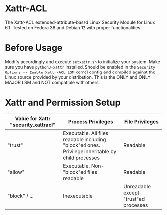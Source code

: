 # Xattr-ACL
The Xattr-ACL extended-attribute-based Linux Security Module for Linux 6.1. Tested on Fedora 38 and Debian 12 with proper functionalities.

# Before Usage
Modify accordingly and execute ```setxattr.sh``` to initialize your system. Make sure you have ```python3-xattr``` installed.
Should be enabled in the ```Security Options -> Enable Xattr-ACL LSM``` kernel config and compiled against the Linux source provided by your distribution. This is the ONLY and ONLY MAJOR LSM and NOT compatible with others.

# Xattr and Permission Setup
| Value for Xattr "security.xattracl" | Process Privileges | File Privileges |
| --- | --- | --- |
| "trust" | Executable. All files readable including "block"ed ones. Privilege inheritable by child processes | Readable |
| "allow" | Executable. Non-"block"ed files readable | Readable |
| "block" / ... | Inexecutable | Unreadable except "trust"ed processes |
